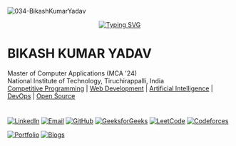  <a> <img  height="" src="https://komarev.com/ghpvc/?username=034-BikashKumarYadav&label=Profile%20views&color=0e75b6&style=flat" alt="034-BikashKumarYadav" /></a> <br>
 <div align="center">
  <a href="https://git.io/typing-svg">
    <img src="https://readme-typing-svg.herokuapp.com?color=000&background=FFFFFF00&lines=Welcome+to+My+GitHub+Profile" alt="Typing SVG">
  </a>
</div>

# BIKASH KUMAR YADAV 
 Master of Computer Applications (MCA '24)                                                   
 National Institute of Technology, Tiruchirappalli, India  
 [Competitive Programming](#) | [Web Development](#) | [Artificial Intelligence](#) | [DevOps](#) | [Open Source](#) 
# 
[![LinkedIn](https://img.shields.io/badge/LinkedIn-0A66C2?style=for-the-badge&logo=linkedin)](https://www.linkedin.com/in/bikash-kumar-yadav-461237223/)
[![Email](https://img.shields.io/badge/Email-D14836?style=for-the-badge&logo=gmail&logoColor=white)](mailto:yaduvanshibikash1998@gmail.com)
[![GitHub](https://img.shields.io/badge/GitHub-181717?style=for-the-badge&logo=github)](https://github.com/034-BikashKumarYadav)
[![GeeksforGeeks](https://img.shields.io/badge/GeeksforGeeks-0F9D58?style=for-the-badge&logo=geeksforgeeks&logoColor=white)](https://www.geeksforgeeks.org)
[![LeetCode](https://img.shields.io/badge/LeetCode-FF9900?style=for-the-badge&logo=leetcode&logoColor=black)](https://leetcode.com)
[![Codeforces](https://img.shields.io/badge/Codeforces-000?style=for-the-badge&logo=codeforces&logoColor=FF0000)](https://codeforces.com) 

[![Portfolio](https://img.shields.io/badge/Portfolio-0F9D58?style=for-the-badge&logo=about&logoColor=white)](https://034-bikashkumaryadav.github.io/Personal-Portfolio-Portal/)
[![Blogs](https://img.shields.io/badge/Blogs-0F9D58?style=for-the-badge&logo=rss&logoColor=black)](#)<br>
<!--
[![Facebook](https://img.shields.io/badge/Facebook-1877F2?style=for-the-badge&logo=facebook&logoColor=white)](#)
[![Instagram](https://img.shields.io/badge/Instagram-E4405F?style=for-the-badge&logo=instagram&logoColor=white)](#)
[![Twitter](https://img.shields.io/badge/Twitter-1DA1F2?style=for-the-badge&logo=twitter&logoColor=white)](#)
[![YouTube](https://img.shields.io/badge/YouTube-FF0000?style=for-the-badge&logo=youtube&logoColor=white)](#)
-->
# 












